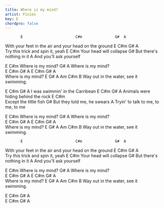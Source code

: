 ```yaml
---
title: Where is my mind?
artist: Pixies
key: E
chordpro: false
---
```

           E                        C#m               G#  A
 With your feet in the air and your head on the ground
E    C#m            G#       A         
 Try this trick and spin it, yeah
E                  C#m
 Your head will collapse
            G#
But there's nothing in it
           A
And you'll ask yourself

E            C#m
 Where is my mind?
G#           A
 Where is my mind?  
     E       C#m   G#  A    E  C#m  G#  A      
 Where is my mind?
 E   G#         A             Am        C#m   B
 Way out in the water, see it swimming.


E                        C#m    G#  A
I was swimmin' in the Carribean
E             C#m                  G#  A
   Animals were hiding behind the rock
E                    C#m                  
   Except the little fish
          G#
But they told me, he swears
           A
Tryin' to talk to me, to me, to me


E            C#m
 Where is my mind?
G#           A
 Where is my mind?  
     E       C#m   G#  A    E  C#m  G#  A      
 Where is my mind?
 E   G#         A             Am        C#m   B
 Way out in the water, see it swimming.

           E                        C#m               G#  A
 With your feet in the air and your head on the ground
E    C#m            G#       A         
 Try this trick and spin it, yeah
E                  C#m
 Your head will collapse
            G#
But there's nothing in it
           A
And you'll ask yourself


E            C#m
 Where is my mind?
G#           A
 Where is my mind?  
     E       C#m   G#  A    E  C#m  G#  A      
 Where is my mind?
 E   G#         A             Am        C#m   B
 Way out in the water, see it swimming.


E  C#m  G#  A   
E  C#m  G#  A   


